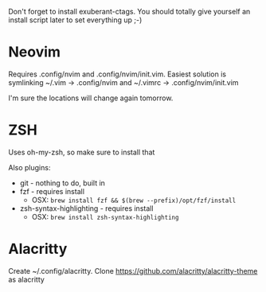 Don't forget to install exuberant-ctags. You should totally give yourself an install script later to set everything up ;-)

# Neovim

Requires .config/nvim and .config/nvim/init.vim. Easiest solution is symlinking ~/.vim -> .config/nvim and ~/.vimrc -> .config/nvim/init.vim

I'm sure the locations will change again tomorrow.

# ZSH

Uses oh-my-zsh, so make sure to install that

Also plugins:
* git - nothing to do, built in
* fzf - requires install
  * OSX: `brew install fzf && $(brew --prefix)/opt/fzf/install`
* zsh-syntax-highlighting - requires install
  * OSX: `brew install zsh-syntax-highlighting`

# Alacritty

Create ~/.config/alacritty. Clone https://github.com/alacritty/alacritty-theme as alacritty

